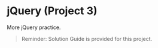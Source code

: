 # jQuery (Project 3)

More jQuery practice.

> Reminder: Solution Guide is provided for this project.
